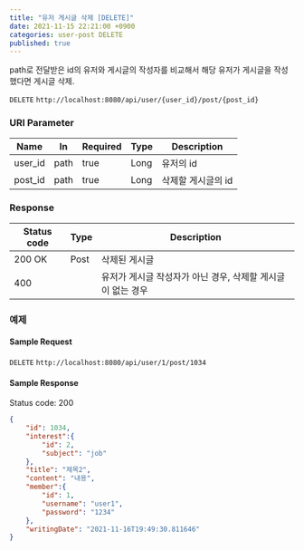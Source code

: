 ```yaml
---
title: "유저 게시글 삭제 [DELETE]"
date: 2021-11-15 22:21:00 +0900
categories: user-post DELETE
published: true
---
```


path로 전달받은 id의 유저와 게시글의 작성자를 비교해서 해당 유저가 게시글을 작성했다면 게시글 삭제.

`DELETE` `http://localhost:8080/api/user/{user_id}/post/{post_id}`

### URI Parameter

| Name    | In   | Required | Type | Description        |
| ------- | ---- | -------- | ---- | ------------------ |
| user_id | path | true     | Long | 유저의 id          |
| post_id | path | true     | Long | 삭제할 게시글의 id |

### Response

| Status code | Type | Description                                                 |
| ----------- | ---- | ----------------------------------------------------------- |
| 200 OK      | Post | 삭제된 게시글                                               |
| 400         |      | 유저가 게시글 작성자가 아닌 경우, 삭제할 게시글이 없는 경우 |



### 예제

#### Sample Request

`DELETE` `http://localhost:8080/api/user/1/post/1034`

#### Sample Response

Status code: 200

```json
{
    "id": 1034,
    "interest":{
        "id": 2,
        "subject": "job"
    },
    "title": "제목2",
    "content": "내용",
    "member":{
        "id": 1,
        "username": "user1",
        "password": "1234"
    },
    "writingDate": "2021-11-16T19:49:30.811646"
}
```

